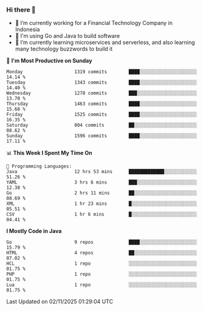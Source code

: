 ### Hi there 👋

<!--
**mazzama/mazzama** is a ✨ _special_ ✨ repository because its `README.md` (this file) appears on your GitHub profile.

Here are some ideas to get you started:

- 🔭 I’m currently working on ...
- 🌱 I’m currently learning ...
- 👯 I’m looking to collaborate on ...
- 🤔 I’m looking for help with ...
- 💬 Ask me about ...
- 📫 How to reach me: ...
- 😄 Pronouns: ...
- ⚡ Fun fact: ...
-->

- 🔭 I’m currently working for a Financial Technology Company in Indonesia
- :gun: I'm using Go and Java to build software
- 🌱 I’m currently learning microservices and serverless, and also learning many technology buzzwords to build it

<!--START_SECTION:waka-->
📅 **I'm Most Productive on Sunday** 

```text
Monday                   1319 commits        ████░░░░░░░░░░░░░░░░░░░░░   14.14 % 
Tuesday                  1343 commits        ████░░░░░░░░░░░░░░░░░░░░░   14.40 % 
Wednesday                1278 commits        ███░░░░░░░░░░░░░░░░░░░░░░   13.70 % 
Thursday                 1463 commits        ████░░░░░░░░░░░░░░░░░░░░░   15.68 % 
Friday                   1525 commits        ████░░░░░░░░░░░░░░░░░░░░░   16.35 % 
Saturday                 804 commits         ██░░░░░░░░░░░░░░░░░░░░░░░   08.62 % 
Sunday                   1596 commits        ████░░░░░░░░░░░░░░░░░░░░░   17.11 % 
```


📊 **This Week I Spent My Time On** 

```text
💬 Programming Languages: 
Java                     12 hrs 53 mins      █████████████░░░░░░░░░░░░   51.26 % 
YAML                     3 hrs 6 mins        ███░░░░░░░░░░░░░░░░░░░░░░   12.38 % 
Go                       2 hrs 11 mins       ██░░░░░░░░░░░░░░░░░░░░░░░   08.69 % 
XML                      1 hr 23 mins        █░░░░░░░░░░░░░░░░░░░░░░░░   05.51 % 
CSV                      1 hr 6 mins         █░░░░░░░░░░░░░░░░░░░░░░░░   04.41 % 
```

**I Mostly Code in Java** 

```text
Go                       9 repos             ████░░░░░░░░░░░░░░░░░░░░░   15.79 % 
HTML                     4 repos             ██░░░░░░░░░░░░░░░░░░░░░░░   07.02 % 
HCL                      1 repo              ░░░░░░░░░░░░░░░░░░░░░░░░░   01.75 % 
PHP                      1 repo              ░░░░░░░░░░░░░░░░░░░░░░░░░   01.75 % 
Lua                      1 repo              ░░░░░░░░░░░░░░░░░░░░░░░░░   01.75 % 
```




 Last Updated on 02/11/2025 01:29:04 UTC
<!--END_SECTION:waka-->
